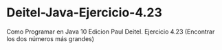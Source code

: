 # Deitel-Java-Ejercicio-4.23
Como Programar en Java 10 Edicion Paul Deitel. Ejercicio 4.23 (Encontrar los dos números más grandes)

